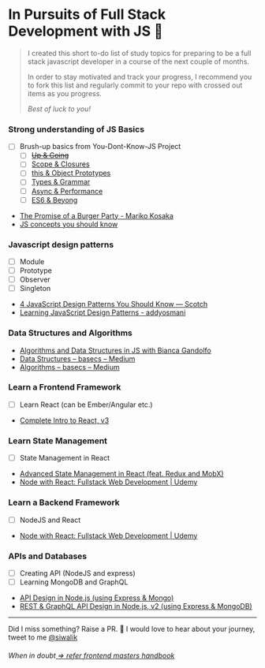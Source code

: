 

# In Pursuits of Full Stack Development with JS 🚀
  

> I created this short to-do list of study topics for preparing to be a
> full stack javascript developer in a course of the next couple of
> months.
> 
> In order to stay motivated and track your progress, I recommend you to fork this
> list and regularly commit to your repo with crossed out items as you progress.
> 
> _Best of luck to you!_

### Strong understanding of JS Basics
- [ ] Brush-up basics from You-Dont-Know-JS Project
  - [ ] ~~[Up & Going](https://github.com/getify/You-Dont-Know-JS/blob/master/up%20&%20going/README.md#you-dont-know-js-up--going)~~
  - [ ] [Scope & Closures](https://github.com/getify/You-Dont-Know-JS/blob/master/scope%20&%20closures/README.md#you-dont-know-js-scope--closures)
  - [ ] [this & Object Prototypes](https://github.com/getify/You-Dont-Know-JS/blob/master/this%20&%20object%20prototypes/README.md#you-dont-know-js-this--object-prototypes)
  - [ ] [Types & Grammar](https://github.com/getify/You-Dont-Know-JS/blob/master/types%20&%20grammar/README.md#you-dont-know-js-types--grammar)
  - [ ] [Async & Performance](https://github.com/getify/You-Dont-Know-JS/blob/master/async%20&%20performance/README.md#you-dont-know-js-async--performance)
  - [ ] [ES6 & Beyong](https://github.com/getify/You-Dont-Know-JS/blob/master/es6%20&%20beyond/README.md#you-dont-know-js-es6--beyond)
- [The Promise of a Burger Party - Mariko Kosaka](https://kosamari.com/notes/the-promise-of-a-burger-party)
- [JS concepts you should know](https://medium.com/dev-bits/a-perfect-guide-for-cracking-a-javascript-interview-a-developers-perspective-23a5c0fa4d0d)


### Javascript design patterns
  - [ ] Module
  - [ ] Prototype
  - [ ] Observer
  - [ ] Singleton
- [4 JavaScript Design Patterns You Should Know ― Scotch](https://scotch.io/bar-talk/4-javascript-design-patterns-you-should-know)
- [Learning JavaScript Design Patterns - addyosmani](https://addyosmani.com/resources/essentialjsdesignpatterns/book/)


### Data Structures and Algorithms  
- [Algorithms and Data Structures in JS with Bianca Gandolfo](https://frontendmasters.com/workshops/algorithms-data-structures-js/)
- [Data Structures – basecs – Medium](https://medium.com/basecs/tagged/data-structures)
- [Algorithms – basecs – Medium](https://medium.com/basecs/tagged/algorithms)


### Learn a Frontend Framework
- [ ] Learn React (can be Ember/Angular etc.)
- [Complete Intro to React, v3](https://frontendmasters.com/courses/react/)


### Learn State Management
- [ ] State Management in React
- [Advanced State Management in React (feat. Redux and MobX)](https://frontendmasters.com/courses/react-state/)
- [Node with React: Fullstack Web Development | Udemy](https://www.udemy.com/node-with-react-fullstack-web-development/)

### Learn a Backend Framework
- [ ] NodeJS and React
- [Node with React: Fullstack Web Development | Udemy](https://www.udemy.com/node-with-react-fullstack-web-development/)

### APIs and Databases
- [ ] Creating API (NodeJS and express)
- [ ] Learning MongoDB and GraphQL
- [API Design in Node.js (using Express & Mongo)](https://frontendmasters.com/courses/api-design-nodejs/)
- [REST & GraphQL API Design in Node.js, v2 (using Express & MongoDB)](https://frontendmasters.com/courses/api-node-rest-graphql/)


----------


Did I miss something? Raise a PR. 🙌
I would love to hear about your journey, tweet to me [@siwalik](https://www.twitter.com/siwalik)
###### When in doubt[ => refer frontend masters handbook](https://frontendmasters.com/books/front-end-handbook/2018/)
